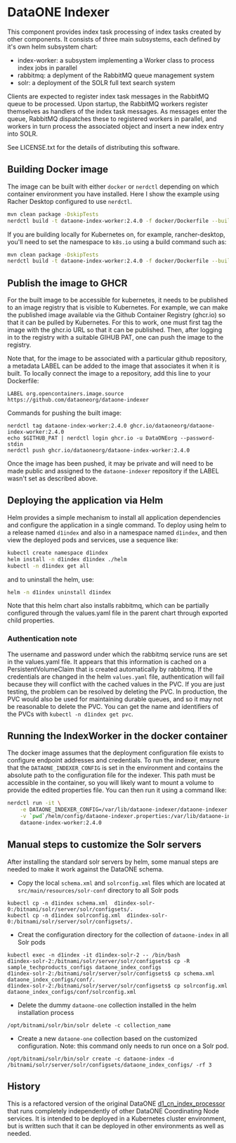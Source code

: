# DataONE Indexer

This component provides index task processing of index tasks created by other components. It consists of
three main subsystems, each defined by it's own helm subsystem chart:

- index-worker: a subsystem implementing a Worker class to process index jobs in parallel
- rabbitmq: a deplyment of the RabbitMQ queue management system
- solr: a deployment of the SOLR full text search system

Clients are expected to register index task messages in the RabbitMQ queue to be processed. Upon startup, the RabbitMQ workers
register themselves as handlers of the index task messages. As messages enter the queue, RabbitMQ dispatches these to 
registered workers in parallel, and workers in turn process the associated object and insert a new index entry into SOLR.

See LICENSE.txt for the details of distributing this software.

## Building Docker image

The image can be built with either `docker` or `nerdctl` depending on which container environment you have installed. Here I show the example using Racher Desktop configured to use `nerdctl`.

```bash
mvn clean package -DskipTests
nerdctl build -t dataone-index-worker:2.4.0 -f docker/Dockerfile --build-arg TAG=2.4.0 .
```

If you are building locally for Kubernetes on, for example, rancher-desktop, you'll need to set the namespace to `k8s.io` using a build command such as:

```bash
mvn clean package -DskipTests
nerdctl build -t dataone-index-worker:2.4.0 -f docker/Dockerfile --build-arg TAG=2.4.0 --namespace k8s.io .
```

## Publish the image to GHCR

For the built image to be accessible for kubernetes, it needs to be published to an image registry that is visible to Kubernetes. For example, we can make the published image available via the Github Container Registry (ghcr.io) so that it can be pulled by Kubernetes. For this to work, one must first tag the image with the ghcr.io URL so that it can be published. Then, after logging in to the registry with a suitable GIHUB PAT, one can push the image to the registry.  

Note that, for the image to be associated with a particular github repository, a metadata LABEL can be added to the image that associates it when it is built.  To locally connect the image to a repository, add this line to your Dockerfile:

```
LABEL org.opencontainers.image.source https://github.com/dataoneorg/dataone-indexer
```

Commands for pushing the built image:
```
nerdctl tag dataone-index-worker:2.4.0 ghcr.io/dataoneorg/dataone-index-worker:2.4.0
echo $GITHUB_PAT | nerdctl login ghcr.io -u DataONEorg --password-stdin
nerdctl push ghcr.io/dataoneorg/dataone-index-worker:2.4.0
```

Once the image has been pushed, it may be private and will need to be made public and assigned to the `dataone-indexer` repository if the LABEL wasn't set as described above.

## Deploying the application via Helm

Helm provides a simple mechanism to install all application dependencies and configure the application in a single command. To deploy using helm to a release named `d1index` and also in a namespace named `d1index`, and then view the deployed pods and services, use a sequence like:

```bash
kubectl create namespace d1index
helm install -n d1index d1index ./helm
kubectl -n d1index get all
```

and to uninstall the helm, use:

```bash
helm -n d1index uninstall d1index
```

Note that this helm chart also installs rabbitmq, which can be partially configured through the values.yaml file in the parent chart through exported child properties.

### Authentication note

The username and password under which the rabbitmq service runs are set in the values.yaml file. It appears that this information is cached on a PersistentVolumeClaim that is created automatically by rabbitmq. If the credentials are changed in the helm `values.yaml` file, authentication will fail because they will conflict with the cached values in the PVC. If you are just testing, the problem can be resolved by deleting the PVC. In production, the PVC would also be used for maintaining durable queues, and so it may not be reasonable to delete the PVC.  You can get the name and identifiers of the PVCs with `kubectl -n d1index get pvc`.

## Running the IndexWorker in the docker container

The docker image assumes that the deployment configuration file exists to configure endpoint addresses and credentials. To run the indexer, ensure that the 
`DATAONE_INDEXER_CONFIG` is set in the environment and contains the absolute path to the configuration file for the indexer. This path must be accessible in the container, so you will likely want to mount a volume to provide the edited properties file. You can then run it using a command like:

```bash
nerdctl run -it \
    -e DATAONE_INDEXER_CONFIG=/var/lib/dataone-indexer/dataone-indexer.properties \
    -v `pwd`/helm/config/dataone-indexer.properties:/var/lib/dataone-indexer/dataone-indexer.properties \
    dataone-index-worker:2.4.0
```

## Manual steps to customize the Solr servers

After installing the standard solr servers by helm, some manual steps are needed to make it work against the DataONE schema.
- Copy the local `schema.xml` and `solrconfig.xml` files which are located at `src/main/resources/solr-conf` directory to all Solr pods
```
kubectl cp -n d1index schema.xml  d1index-solr-0:/bitnami/solr/server/solr/configsets/.
kubectl cp -n d1index solrconfig.xml  d1index-solr-0:/bitnami/solr/server/solr/configsets/.
```
- Creat the configuration directory for the collection of `dataone-index` in all Solr pods
```
kubectl exec -n d1index -it d1index-solr-2 -- /bin/bash
d1index-solr-2:/bitnami/solr/server/solr/configsets$ cp -R sample_techproducts_configs dataone_index_configs
d1index-solr-2:/bitnami/solr/server/solr/configsets$ cp schema.xml dataone_index_configs/conf/.
d1index-solr-2:/bitnami/solr/server/solr/configsets$ cp solrconfig.xml dataone_index_configs/conf/solrconfig.xml 
```
- Delete the dummy `dataone-one` collection installed in the helm installation process
```
/opt/bitnami/solr/bin/solr delete -c collection_name
```
- Create a new `dataone-one` collection based on the customized configuration. Note: this command only needs to run once on a Solr pod.
```
/opt/bitnami/solr/bin/solr create -c dataone-index -d /bitnami/solr/server/solr/configsets/dataone_index_configs/ -rf 3
```

## History

This is a refactored version of the original DataONE [d1_cn_index_processor](https://github.com/DataONEorg/d1_cn_index_processor) that runs completely independently of other
DataONE Coordinating Node services. It is intended to be deployed in a Kubernetes cluster environment, but is written such 
that it can be deployed in other environments as well as needed.

